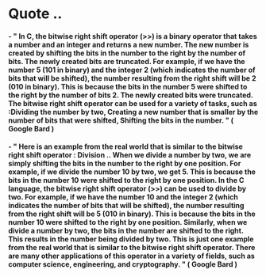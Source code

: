 # Quote ..

#### - " In C, the bitwise right shift operator (>>) is a binary operator that takes a number and an integer and returns a new number. The new number is created by shifting the bits in the number to the right by the number of bits. The newly created bits are truncated. For example, if we have the number 5 (101 in binary) and the integer 2 (which indicates the number of bits that will be shifted), the number resulting from the right shift will be 2 (010 in binary). This is because the bits in the number 5 were shifted to the right by the number of bits 2. The newly created bits were truncated. The bitwise right shift operator can be used for a variety of tasks, such as :Dividing the number by two, Creating a new number that is smaller by the number of bits that were shifted, Shifting the bits in the number. " ( Google Bard )

#### - " Here is an example from the real world that is similar to the bitwise right shift operator : Division .. When we divide a number by two, we are simply shifting the bits in the number to the right by one position. For example, if we divide the number 10 by two, we get 5. This is because the bits in the number 10 were shifted to the right by one position. In the C language, the bitwise right shift operator (>>) can be used to divide by two. For example, if we have the number 10 and the integer 2 (which indicates the number of bits that will be shifted), the number resulting from the right shift will be 5 (010 in binary). This is because the bits in the number 10 were shifted to the right by one position. Similarly, when we divide a number by two, the bits in the number are shifted to the right. This results in the number being divided by two. This is just one example from the real world that is similar to the bitwise right shift operator. There are many other applications of this operator in a variety of fields, such as computer science, engineering, and cryptography. " ( Google Bard )
